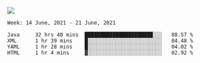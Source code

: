<img align="center" src="https://github-readme-stats.vercel.app/api?username=bafuka&show_icons=true&icon_color=CE1D2D&text_color=718096&bg_color=ffffff&hide_title=true" />

<!--START_SECTION:waka-->
```text
Week: 14 June, 2021 - 21 June, 2021

Java     32 hrs 40 mins  ██████████████████████░░░   88.57 % 
XML      1 hr 39 mins    █░░░░░░░░░░░░░░░░░░░░░░░░   04.48 % 
YAML     1 hr 28 mins    █░░░░░░░░░░░░░░░░░░░░░░░░   04.02 % 
HTML     1 hr 4 mins     ▓░░░░░░░░░░░░░░░░░░░░░░░░   02.92 % 
```
<!--END_SECTION:waka-->

<!--
**bafuka/bafuka** is a ✨ _special_ ✨ repository because its `README.md` (this file) appears on your GitHub profile.

Here are some ideas to get you started:

- 🔭 I’m currently working on ...
- 🌱 I’m currently learning ...
- 👯 I’m looking to collaborate on ...
- 🤔 I’m looking for help with ...
- 💬 Ask me about ...
- 📫 How to reach me: ...
- 😄 Pronouns: ...
- ⚡ Fun fact: ...
-->
